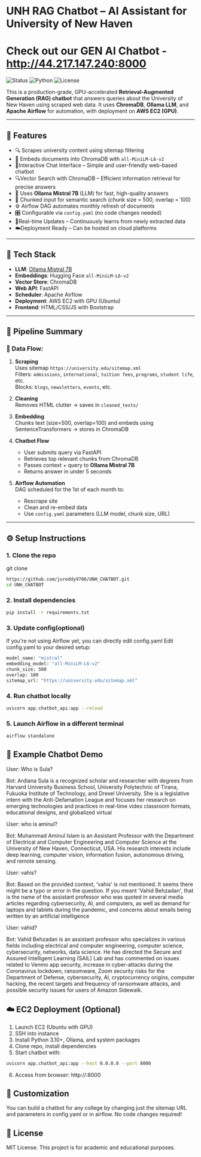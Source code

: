 # UNH RAG Chatbot – AI Assistant for University of New Haven  
# Check out our GEN AI Chatbot - http://44.217.147.240:8000
![Status](https://img.shields.io/badge/status-production-green)
![Python](https://img.shields.io/badge/python-3.10+-blue)
![License](https://img.shields.io/badge/license-MIT-blue)

This is a production-grade, GPU-accelerated **Retrieval-Augmented Generation (RAG) chatbot** that answers queries about the University of New Haven using scraped web data. It uses **ChromaDB**, **Ollama LLM**, and **Apache Airflow** for automation, with deployment on **AWS EC2 (GPU)**.

---

## 🚀 Features

- 🔍 Scrapes university content using sitemap filtering
- 🧠 Embeds documents into ChromaDB with `all-MiniLM-L6-v2` 
- 💬Interactive Chat Interface – Simple and user-friendly web-based chatbot
- 🔍Vector Search with ChromaDB – Efficient information retrieval for precise answers
- 💬 Uses **Ollama Mistral 7B** (LLM) for fast, high-quality answers
- 🧩 Chunked input for semantic search (chunk size = 500, overlap = 100)
- ⚙️ Airflow DAG automates monthly refresh of documents
- 🎛️ Configurable via `config.yaml` (no code changes needed)
- 🔴Real-time Updates – Continuously learns from newly extracted data
- ☁️Deployment Ready – Can be hosted on cloud platforms



---

## 🧠 Tech Stack

- **LLM**: [Ollama Mistral 7B](https://ollama.com/library/mistral)
- **Embeddings**: Hugging Face `all-MiniLM-L6-v2`
- **Vector Store**: ChromaDB
- **Web API**: FastAPI
- **Scheduler**: Apache Airflow
- **Deployment**: AWS EC2 with GPU (Ubuntu)
- **Frontend**: HTML/CSS/JS with Bootstrap

---


## 📡 Pipeline Summary

### 🔄 Data Flow:

1. **Scraping**  
   Uses sitemap `https://university.edu/sitemap.xml`  
   Filters: `admissions`, `international`, `tuition fees`, `programs`, `student life`, etc.  
   Blocks: `blogs`, `newsletters`, `events`, etc.

2. **Cleaning**  
   Removes HTML clutter → saves in `cleaned_texts/`

3. **Embedding**  
   Chunks text (size=500, overlap=100) and embeds using SentenceTransformers → stores in ChromaDB

4. **Chatbot Flow**
   - User submits query via FastAPI
   - Retrieves top relevant chunks from ChromaDB
   - Passes context + query to **Ollama Mistral 7B**
   - Returns answer in under 5 seconds

5. **Airflow Automation**  
   DAG scheduled for the 1st of each month to:
   - Rescrape site
   - Clean and re-embed data
   - Use `config.yaml` parameters (LLM model, chunk size, URL)

---

## ⚙️ Setup Instructions

### 1. Clone the repo
git clone
```bash
https://github.com/jureddy9706/UNH_CHATBOT.git
cd UNH_CHATBOT 
```

### 2. Install dependencies
```bash
pip install -r requirements.txt
```
### 3. Update config(optional)
If you're not using Airflow yet, you can directly edit config.yaml
Edit config.yaml to your desired setup:

```bash
model_name: "mistral"
embedding_model: "all-MiniLM-L6-v2"
chunk_size: 500
overlap: 100
sitemap_url: "https://university.edu/sitemap.xml"
```

### 4. Run chatbot locally
```bash
uvicorn app.chatbot_api:app --reload
```
### 5. Launch Airflow in a different terminal
```bash
airflow standalone
```
## 🧪 Example Chatbot Demo

User: Who is Sula?

Bot: Ardiana Sula is a recognized scholar and researcher with degrees from Harvard University Business School, University Polytechnic of Tirana, Fukuoka Institute of Technology, and Drexel University. She is a legislative intern with the Anti-Defamation League and focuses her research on emerging technologies and practices in real-time video classroom formats, educational designs, and globalized virtual

User: who is aminul?

Bot: Muhammad Aminul Islam is an Assistant Professor with the Department of Electrical and Computer Engineering and Computer Science at the University of New Haven, Connecticut, USA. His research interests include deep learning, computer vision, information fusion, autonomous driving, and remote sensing.

User: vahis?

Bot: Based on the provided context, 'vahis' is not mentioned. It seems there might be a typo or error in the question. If you meant 'Vahid Behzadan', that is the name of the assistant professor who was quoted in several media articles regarding cybersecurity, Al, and computers, as well as demand for laptops and tablets during the pandemic, and concerns about emails being written by an artificial intelligence

User: vahid?

Bot: Vahid Behzadan is an assistant professor who specializes in various fields including electrical and computer engineering, computer science, cybersecurity, networks, data science. He has directed the Secure and Assured Intelligent Learning (SAIL) Lab and has commented on issues related to Venmo app security, increase in cyber-attacks during the Coronavirus lockdown, ransomware, Zoom security risks for the Department of Defense, cybersecurity, Al, cryptocurrency origins, computer hacking, the recent targets and frequency of ransomware attacks, and possible security issues for users of Amazon Sidewalk.

## ☁️ EC2 Deployment (Optional)

1. Launch EC2 (Ubuntu with GPU)
2. SSH into instance
3. Install Python 3.10+, Ollama, and system packages
4. Clone repo, install dependencies
5. Start chatbot with:
```bash
uvicorn app.chatbot_api:app --host 0.0.0.0 --port 8000
```
6. Access from browser: http://<ec2-public-ip>:8000

## 🔧 Customization

You can build a chatbot for any college by changing just the sitemap URL and parameters in config.yaml or in airflow. No code changes required!

## 📜 License

MIT License. This project is for academic and educational purposes.

